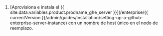 1. [Aprovisiona e instala el {{ site.data.variables.product.prodname_ghe_server }}](/enterprise/{{ currentVersion }}/admin/guides/installation/setting-up-a-github-enterprise-server-instance) con un nombre de host único en el nodo de reemplazo.
